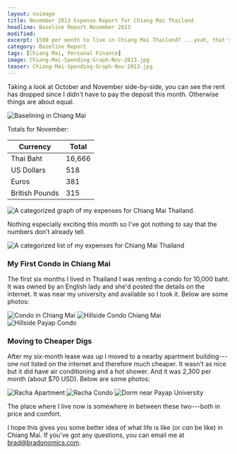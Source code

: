```yaml
---
layout: noimage
title: November 2013 Expense Report for Chiang Mai Thailand
headline: Baseline Report November 2013
modified:
excerpt: $500 per month to live in Chiang Mai Thailand? ...yeah, that's about right.
category: Baseline Report
tags: [Chiang Mai, Personal Finance]
image: Chiang-Mai-Spending-Graph-Nov-2013.jpg
teaser: Chiang-Mai-Spending-Graph-Nov-2013.jpg
---
```


Taking a look at October and November side-by-side, you can see the rent has dropped since I didn't have to pay the deposit this month. Otherwise things are about equal.

![Baselining in Chiang Mai](http://bradonomics.com/images/Average-Expense-Chiang-Mai-Nov-13.jpg)

Totals for November:

|Currency      |Total |
|--------------|------|
|Thai Baht     |16,666|
|US Dollars    |518   |
|Euros         |381   |
|British Pounds|315   |

![A categorized graph of my expenses for Chiang Mai Thailand.](http://bradonomics.com/images/Chiang-Mai-Spending-Graph-Nov-2013.jpg)

Nothing especially exciting this month so I've got nothing to say that the numbers don't already tell.

![A categorized list of my expenses for Chiang Mai Thailand](http://bradonomics.com/images/Chiang-Mai-Spending-Category-List-Nov-2013.jpg)

### My First Condo in Chiang Mai

The first six months I lived in Thailand I was renting a condo for 10,000 baht. It was owned by an English lady and she'd posted the details on the internet. It was near my university and available so I took it. Below are some photos:

![Condo in Chiang Mai](http://bradonomics.com/images/Hillside-Condo-1.jpg)
![Hillside Condo Chiang Mai](http://bradonomics.com/images/Hillside-Condo-2.jpg)
![Hillside Payap Condo](http://bradonomics.com/images/Hillside-Condo-3.jpg)

### Moving to Cheaper Digs

After my six-month lease was up I moved to a nearby apartment building---one not listed on the internet and therefore much cheaper. It wasn't as nice but it did have air conditioning and a hot shower. And it was 2,300 per month (about $70 USD). Below are some photos:

![Racha Apartment](http://bradonomics.com/images/Racha-1.jpg)
![Racha Condo](http://bradonomics.com/images/Racha-2.jpg)
![Dorm near Payap University](http://bradonomics.com/images/Racha-3.jpg)

The place where I live now is somewhere in between these two---both in price and comfort.

I hope this gives you some better idea of what life is like (or _can_ be like) in Chiang Mai. If you've got any questions, you can email me at [brad@bradonomics.com](mailto:brad@bradonomics.com).